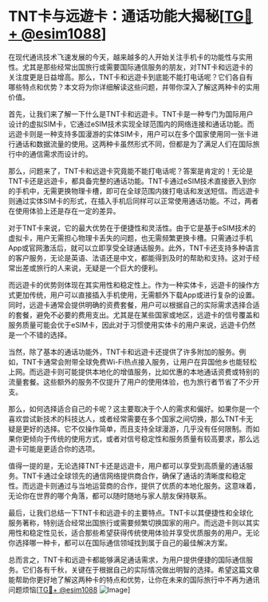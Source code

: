 # TNT卡与远遊卡：通话功能大揭秘[[TG💪+ @esim1088](https://t.me/s/esim1088)]

在现代通讯技术飞速发展的今天，越来越多的人开始关注手机卡的功能性与实用性。尤其是那些经常出国旅行或需要国际通信服务的朋友，对TNT卡和远遊卡的关注度更是日益增高。那么，TNT卡和远遊卡到底能不能打电话呢？它们各自有哪些特点和优势？本文将为你详细解读这些问题，并带你深入了解这两种卡的实用价值。

首先，让我们来了解一下什么是TNT卡和远遊卡。TNT卡是一种专门为国际用户设计的虚拟SIM卡，它通过eSIM技术实现全球范围内的网络连接和通话功能。而远遊卡则是一种支持多国漫游的实体SIM卡，用户可以在多个国家使用同一张卡进行通话和数据流量的使用。这两种卡虽然形式不同，但都是为了满足人们在国际旅行中的通信需求而设计的。

那么，问题来了，TNT卡和远遊卡究竟能不能打电话呢？答案是肯定的！无论是TNT卡还是远遊卡，都具备完整的通话功能。TNT卡通过eSIM技术直接嵌入到你的手机中，无需更换物理卡槽，即可在全球范围内拨打电话和发送短信。而远遊卡则通过实体SIM卡的形式，在插入手机后同样可以正常使用通话功能。不过，两者在使用体验上还是存在一定的差异。

对于TNT卡来说，它的最大优势在于便捷性和灵活性。由于它是基于eSIM技术的虚拟卡，用户无需担心物理卡丢失的问题，也无需频繁更换卡槽。只需通过手机App或官网激活后，就可以立即享受全球通话服务。此外，TNT卡还支持多种语言的客户服务，无论是英语、法语还是中文，都能得到及时的帮助和支持。这对于经常出差或旅行的人来说，无疑是一个巨大的便利。

而远遊卡的优势则体现在其实用性和稳定性上。作为一种实体卡，远遊卡的操作方式更加传统，用户可以直接插入手机使用，无需额外下载App或进行复杂的设置。同时，远遊卡通常会提供明确的资费套餐，用户可以根据自己的实际需求选择合适的套餐，避免不必要的费用支出。尤其是在某些国家或地区，远遊卡的信号覆盖和服务质量可能会优于eSIM卡，因此对于习惯使用实体卡的用户来说，远遊卡仍然是一个不错的选择。

当然，除了基本的通话功能外，TNT卡和远遊卡还提供了许多附加的服务。例如，TNT卡通常会附带全球免费Wi-Fi热点接入服务，让用户在异国他乡也能轻松上网。而远遊卡则可能提供本地化的增值服务，比如优惠的本地通话资费或特别的流量套餐。这些额外的服务不仅提升了用户的使用体验，也为旅行者节省了不少开支。

那么，如何选择适合自己的卡呢？这主要取决于个人的需求和偏好。如果你是一个喜欢尝试新技术的科技达人，或者经常需要在多个国家之间切换，那么TNT卡无疑是更好的选择。它不仅操作简单，而且支持全球漫游，几乎没有任何限制。而如果你更倾向于传统的使用方式，或者对信号稳定性和服务质量有较高要求，那么远遊卡可能是更适合你的选项。

值得一提的是，无论选择TNT卡还是远遊卡，用户都可以享受到高质量的通话服务。TNT卡通过全球领先的通信网络提供商合作，确保了通话的清晰度和稳定性。而远遊卡则通过与当地运营商的合作，提供了优质的本地化服务。这意味着，无论你在世界的哪个角落，都可以随时随地与家人朋友保持联系。

最后，让我们总结一下TNT卡和远遊卡的主要特点。TNT卡以其便捷性和全球化服务著称，特别适合经常出国旅行或需要频繁切换国家的用户。而远遊卡则以其实用性和稳定性见长，适合那些希望获得传统使用体验并享受优质服务的用户。无论你选择哪一种卡，都可以在国际通信领域找到属于自己的最佳解决方案。

总而言之，TNT卡和远遊卡都能够满足通话需求，为用户提供便捷的国际通信服务。它们各有千秋，关键在于根据自己的实际情况做出明智的选择。希望这篇文章能帮助你更好地了解这两种卡的特点和优势，让你在未来的国际旅行中不再为通讯问题烦恼[[TG💪+ @esim1088](https://t.me/s/esim1088) ![Image](https://i.postimg.cc/4NQfJmqS/Snipaste-2025-05-13-00-14-12.png)]